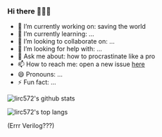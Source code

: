 ### Hi there :beer::beer::beer:

- 🔭 I’m currently working on: saving the world
- 🌱 I’m currently learning: ...
- 👯 I’m looking to collaborate on: ...
- 🤔 I’m looking for help with: ...
- 💬 Ask me about: how to procrastinate like a pro
- 📫 How to reach me: open a new issue [here](https://github.com/lirc572/lirc572/issues)
- 😄 Pronouns: ...
- ⚡ Fun fact: ...

![lirc572's github stats](https://github-readme-stats.vercel.app/api?username=lirc572&show_icons=true)

![lirc572's top langs](https://github-readme-stats.vercel.app/api/top-langs/?username=lirc572&layout=compact)

(Errr Verilog???)
